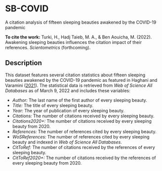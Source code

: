 # SB-COVID
A citation analysis of fifteen sleeping beauties awakened by the COVID-19 pandemic

**To cite the work:** Turki, H., Hadj Taieb, M. A., & Ben Aouicha, M. (2022). Awakening sleeping beauties influences the citation impact of their references. *Scientometrics* (forthcoming).

## Description
This dataset features several citation statistics about fifteen sleeping beauties awakened by the COVID-19 pandemic as featured in Haghani and Varamini ([2021](https://link.springer.com/article/10.1007/s11192-021-04036-4)). The statistical data is retrieved from *Web of Science All Databases* as of March 9, 2022 and includes these variables:
* *Author:* The last name of the first author of every sleeping beauty.
* *Title:* The title of every sleeping beauty.
* *Year:* The year of publication of every sleeping beauty.
* *Citations:* The number of citations received by every sleeping beauty.
* *Citations2020+:* The number of citations received by every sleeping beauty from 2020.
* *References:* The number of references cited by every sleeping beauty.
* *WoSReferences:* The number of references cited by every sleeping beauty and indexed in *Web of Science All Databases*.
* *CitToRef:* The number of citations received by the references of every sleeping beauty.
* *CitToRef2020+:* The number of citations received by the references of every sleeping beauty from 2020.
